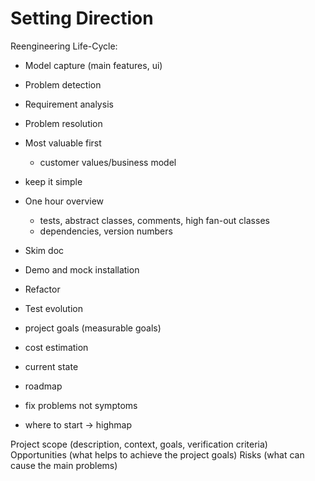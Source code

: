 # Setting Direction

Reengineering Life-Cycle:

* Model capture (main features, ui)
* Problem detection
* Requirement analysis
* Problem resolution

* Most valuable first 
    * customer values/business model
* keep it simple
* One hour overview
    * tests, abstract classes, comments, high fan-out classes
    * dependencies, version numbers
* Skim doc
* Demo and mock installation
* Refactor
* Test evolution

* project goals (measurable goals)
* cost estimation

* current state
* roadmap
* fix problems not symptoms

* where to start -> highmap

Project scope (description, context, goals, verification criteria)
Opportunities (what helps to achieve the project goals)
Risks (what can cause the main problems)